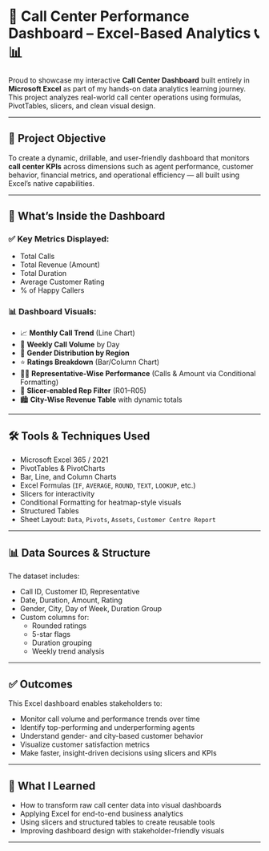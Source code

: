 # 🚀 Call Center Performance Dashboard – Excel-Based Analytics 📞📊

Proud to showcase my interactive **Call Center Dashboard** built entirely in **Microsoft Excel** as part of my hands-on data analytics learning journey. This project analyzes real-world call center operations using formulas, PivotTables, slicers, and clean visual design.

---

## 📁 Project Objective

To create a dynamic, drillable, and user-friendly dashboard that monitors **call center KPIs** across dimensions such as agent performance, customer behavior, financial metrics, and operational efficiency — all built using Excel’s native capabilities.

---

## 🧩 What’s Inside the Dashboard

### ✅ Key Metrics Displayed:
- Total Calls  
- Total Revenue (Amount)  
- Total Duration  
- Average Customer Rating  
- % of Happy Callers  

### 📊 Dashboard Visuals:
- 📈 **Monthly Call Trend** (Line Chart)  
- 📅 **Weekly Call Volume** by Day  
- 👥 **Gender Distribution by Region**  
- ⭐ **Ratings Breakdown** (Bar/Column Chart)  
- 🧑‍💼 **Representative-Wise Performance** (Calls & Amount via Conditional Formatting)  
- 🔄 **Slicer-enabled Rep Filter** (R01–R05)  
- 🏙️ **City-Wise Revenue Table** with dynamic totals  

---

## 🛠️ Tools & Techniques Used

- Microsoft Excel 365 / 2021  
- PivotTables & PivotCharts  
- Bar, Line, and Column Charts  
- Excel Formulas (`IF`, `AVERAGE`, `ROUND`, `TEXT`, `LOOKUP`, etc.)  
- Slicers for interactivity  
- Conditional Formatting for heatmap-style visuals  
- Structured Tables  
- Sheet Layout: `Data`, `Pivots`, `Assets`, `Customer Centre Report`  

---

## 📊 Data Sources & Structure

The dataset includes:

- Call ID, Customer ID, Representative  
- Date, Duration, Amount, Rating  
- Gender, City, Day of Week, Duration Group  
- Custom columns for:  
  - Rounded ratings  
  - 5-star flags  
  - Duration grouping  
  - Weekly trend analysis  

---

## ✅ Outcomes

This Excel dashboard enables stakeholders to:

- Monitor call volume and performance trends over time  
- Identify top-performing and underperforming agents  
- Understand gender- and city-based customer behavior  
- Visualize customer satisfaction metrics  
- Make faster, insight-driven decisions using slicers and KPIs  

---

## 🧠 What I Learned

- How to transform raw call center data into visual dashboards  
- Applying Excel for end-to-end business analytics  
- Using slicers and structured tables to create reusable tools  
- Improving dashboard design with stakeholder-friendly visuals  

---


